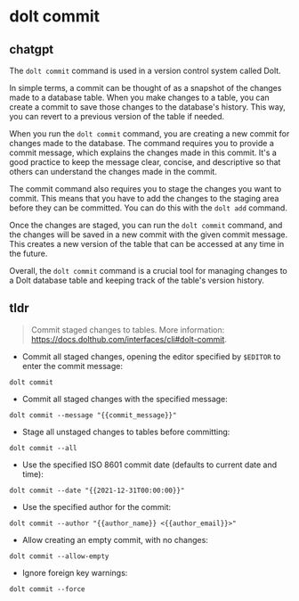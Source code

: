 # dolt commit 
## chatgpt 
The `dolt commit` command is used in a version control system called Dolt. 

In simple terms, a commit can be thought of as a snapshot of the changes made to a database table. When you make changes to a table, you can create a commit to save those changes to the database's history. This way, you can revert to a previous version of the table if needed.

When you run the `dolt commit` command, you are creating a new commit for changes made to the database. The command requires you to provide a commit message, which explains the changes made in this commit. It's a good practice to keep the message clear, concise, and descriptive so that others can understand the changes made in the commit.

The commit command also requires you to stage the changes you want to commit. This means that you have to add the changes to the staging area before they can be committed. You can do this with the `dolt add` command.

Once the changes are staged, you can run the `dolt commit` command, and the changes will be saved in a new commit with the given commit message. This creates a new version of the table that can be accessed at any time in the future. 

Overall, the `dolt commit` command is a crucial tool for managing changes to a Dolt database table and keeping track of the table's version history. 

## tldr 
 
> Commit staged changes to tables.
> More information: <https://docs.dolthub.com/interfaces/cli#dolt-commit>.

- Commit all staged changes, opening the editor specified by `$EDITOR` to enter the commit message:

`dolt commit`

- Commit all staged changes with the specified message:

`dolt commit --message "{{commit_message}}"`

- Stage all unstaged changes to tables before committing:

`dolt commit --all`

- Use the specified ISO 8601 commit date (defaults to current date and time):

`dolt commit --date "{{2021-12-31T00:00:00}}"`

- Use the specified author for the commit:

`dolt commit --author "{{author_name}} <{{author_email}}>"`

- Allow creating an empty commit, with no changes:

`dolt commit --allow-empty`

- Ignore foreign key warnings:

`dolt commit --force`
